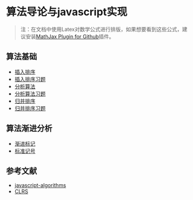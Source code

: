 # 算法导论与javascript实现

>注：在文档中使用Latex对数学公式进行排版，如果想要看到这些公式，建议安装[MathJax Plugin for Github](https://chrome.google.com/webstore/detail/mathjax-plugin-for-github/ioemnmodlmafdkllaclgeombjnmnbima)插件。

## 算法基础

- [插入排序](https://github.com/ziyi2/algorithms-javascript/blob/master/doc/algorithms-base/insertion-sort.md) 
- [插入排序习题](https://github.com/ziyi2/algorithms-javascript/blob/master/doc/algorithms-base/insertion-sort-exercise.md) 
-  [分析算法](https://github.com/ziyi2/algorithms-javascript/blob/master/doc/algorithms-base/algorithms-analyse.md) 
- [分析算法习题](https://github.com/ziyi2/algorithms-javascript/blob/master/doc/algorithms-base/algorithms-analyse-exercise.md) 
- [归并排序](https://github.com/ziyi2/algorithms-javascript/blob/master/doc/algorithms-base/merge-sort.md)
- [归并排序习题](https://github.com/ziyi2/algorithms-javascript/blob/master/doc/algorithms-base/merge-sort-exercise.md)



## 算法渐进分析

- [渐进标记]()
- [标准记号]()

## 参考文献

- [javascript-algorithms](https://github.com/trekhleb/javascript-algorithms)
- [CLRS](https://github.com/gzc/CLRS)







